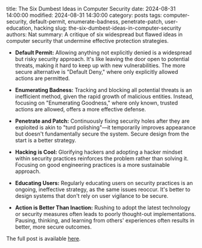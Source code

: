 title: The Six Dumbest Ideas in Computer Security
date: 2024-08-31 14:00:00
modified: 2024-08-31 14:30:00
category: posts
tags: computer-security, default-permit, enumerate-badness, penetrate-patch, user-education, hacking
slug: the-six-dumbest-ideas-in-computer-security
authors: Nat
summary: A critique of six widespread but flawed ideas in computer security that undermine effective protection strategies.

- **Default Permit:** Allowing anything not explicitly denied is a widespread but risky security approach. It's like leaving the door open to potential threats, making it hard to keep up with new vulnerabilities. The more secure alternative is "Default Deny," where only explicitly allowed actions are permitted.

- **Enumerating Badness:** Tracking and blocking all potential threats is an inefficient method, given the rapid growth of malicious entities. Instead, focusing on "Enumerating Goodness," where only known, trusted actions are allowed, offers a more effective defense.

- **Penetrate and Patch:** Continuously fixing security holes after they are exploited is akin to "turd polishing"—it temporarily improves appearance but doesn't fundamentally secure the system. Secure design from the start is a better strategy.

- **Hacking is Cool:** Glorifying hackers and adopting a hacker mindset within security practices reinforces the problem rather than solving it. Focusing on good engineering practices is a more sustainable approach.

- **Educating Users:** Regularly educating users on security practices is an ongoing, ineffective strategy, as the same issues reoccur. It's better to design systems that don't rely on user vigilance to be secure.

- **Action is Better Than Inaction:** Rushing to adopt the latest technology or security measures often leads to poorly thought-out implementations. Pausing, thinking, and learning from others' experiences often results in better, more secure outcomes.

The full post is available [here](https://www.ranum.com/security/computer_security/editorials/dumb).
